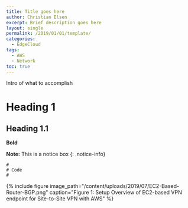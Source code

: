```yaml
---
title: Title goes here
author: Christian Elsen
excerpt: Brief description goes here
layout: single
permalink: /2019/01/01/template/
categories:
  - EdgeCloud
tags:
  - AWS
  - Network
toc: true
---
```


Intro of what to accomplish

# Heading 1

## Heading 1.1

**Bold**

**Note:** This is a notice box
{: .notice-info}

```
#
# Code
#

```

{% include figure image_path="/content/uploads/2019/07/EC2-Based-Router-BGP.png" caption="Figure 1: Setup Overview of EC2-based VPN endpoint for Site-to-Site VPN with AWS" %}
